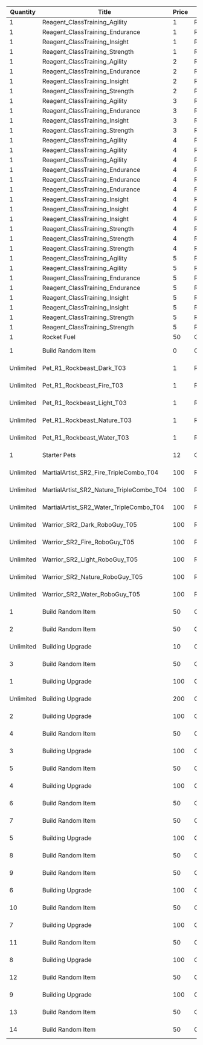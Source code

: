 | Quantity | Title | Price | Currency |  Requirement |
| -------- | ----- | ----- | -------- |  ----------- |
| 1 | Reagent_ClassTraining_Agility | 1 | Reagent_Misc_ShadowEssence |  |
| 1 | Reagent_ClassTraining_Endurance | 1 | Reagent_Misc_ShadowEssence |  |
| 1 | Reagent_ClassTraining_Insight | 1 | Reagent_Misc_ShadowEssence |  |
| 1 | Reagent_ClassTraining_Strength | 1 | Reagent_Misc_ShadowEssence |  |
| 1 | Reagent_ClassTraining_Agility | 2 | Reagent_Misc_ShadowEssence |  |
| 1 | Reagent_ClassTraining_Endurance | 2 | Reagent_Misc_ShadowEssence |  |
| 1 | Reagent_ClassTraining_Insight | 2 | Reagent_Misc_ShadowEssence |  |
| 1 | Reagent_ClassTraining_Strength | 2 | Reagent_Misc_ShadowEssence |  |
| 1 | Reagent_ClassTraining_Agility | 3 | Reagent_Misc_ShadowEssence |  |
| 1 | Reagent_ClassTraining_Endurance | 3 | Reagent_Misc_ShadowEssence |  |
| 1 | Reagent_ClassTraining_Insight | 3 | Reagent_Misc_ShadowEssence |  |
| 1 | Reagent_ClassTraining_Strength | 3 | Reagent_Misc_ShadowEssence |  |
| 1 | Reagent_ClassTraining_Agility | 4 | Reagent_Misc_ShadowEssence |  |
| 1 | Reagent_ClassTraining_Agility | 4 | Reagent_Misc_ShadowEssence |  |
| 1 | Reagent_ClassTraining_Agility | 4 | Reagent_Misc_ShadowEssence |  |
| 1 | Reagent_ClassTraining_Endurance | 4 | Reagent_Misc_ShadowEssence |  |
| 1 | Reagent_ClassTraining_Endurance | 4 | Reagent_Misc_ShadowEssence |  |
| 1 | Reagent_ClassTraining_Endurance | 4 | Reagent_Misc_ShadowEssence |  |
| 1 | Reagent_ClassTraining_Insight | 4 | Reagent_Misc_ShadowEssence |  |
| 1 | Reagent_ClassTraining_Insight | 4 | Reagent_Misc_ShadowEssence |  |
| 1 | Reagent_ClassTraining_Insight | 4 | Reagent_Misc_ShadowEssence |  |
| 1 | Reagent_ClassTraining_Strength | 4 | Reagent_Misc_ShadowEssence |  |
| 1 | Reagent_ClassTraining_Strength | 4 | Reagent_Misc_ShadowEssence |  |
| 1 | Reagent_ClassTraining_Strength | 4 | Reagent_Misc_ShadowEssence |  |
| 1 | Reagent_ClassTraining_Agility | 5 | Reagent_Misc_ShadowEssence |  |
| 1 | Reagent_ClassTraining_Agility | 5 | Reagent_Misc_ShadowEssence |  |
| 1 | Reagent_ClassTraining_Endurance | 5 | Reagent_Misc_ShadowEssence |  |
| 1 | Reagent_ClassTraining_Endurance | 5 | Reagent_Misc_ShadowEssence |  |
| 1 | Reagent_ClassTraining_Insight | 5 | Reagent_Misc_ShadowEssence |  |
| 1 | Reagent_ClassTraining_Insight | 5 | Reagent_Misc_ShadowEssence |  |
| 1 | Reagent_ClassTraining_Strength | 5 | Reagent_Misc_ShadowEssence |  |
| 1 | Reagent_ClassTraining_Strength | 5 | Reagent_Misc_ShadowEssence |  |
| 1 | Rocket Fuel | 50 | Other |  |
| 1 | Build Random Item | 0 | Other | Marketplace Level 01 |
| Unlimited | Pet_R1_Rockbeast_Dark_T03 | 1 | Reagent_Pet_Rockbeast | Marketplace Level 01 |
| Unlimited | Pet_R1_Rockbeast_Fire_T03 | 1 | Reagent_Pet_Rockbeast | Marketplace Level 01 |
| Unlimited | Pet_R1_Rockbeast_Light_T03 | 1 | Reagent_Pet_Rockbeast | Marketplace Level 01 |
| Unlimited | Pet_R1_Rockbeast_Nature_T03 | 1 | Reagent_Pet_Rockbeast | Marketplace Level 01 |
| Unlimited | Pet_R1_Rockbeast_Water_T03 | 1 | Reagent_Pet_Rockbeast | Marketplace Level 01 |
| 1 | Starter Pets | 12 | Other | Marketplace Level 01 |
| Unlimited | MartialArtist_SR2_Fire_TripleCombo_T04 | 100 | Reagent_WC_Hero_TripleCombo | Marketplace Level 01 |
| Unlimited | MartialArtist_SR2_Nature_TripleCombo_T04 | 100 | Reagent_WC_Hero_TripleCombo | Marketplace Level 01 |
| Unlimited | MartialArtist_SR2_Water_TripleCombo_T04 | 100 | Reagent_WC_Hero_TripleCombo | Marketplace Level 01 |
| Unlimited | Warrior_SR2_Dark_RoboGuy_T05 | 100 | Reagent_RXT_Parts_Small | Marketplace Level 01 |
| Unlimited | Warrior_SR2_Fire_RoboGuy_T05 | 100 | Reagent_RXT_Parts_Small | Marketplace Level 01 |
| Unlimited | Warrior_SR2_Light_RoboGuy_T05 | 100 | Reagent_RXT_Parts_Small | Marketplace Level 01 |
| Unlimited | Warrior_SR2_Nature_RoboGuy_T05 | 100 | Reagent_RXT_Parts_Small | Marketplace Level 01 |
| Unlimited | Warrior_SR2_Water_RoboGuy_T05 | 100 | Reagent_RXT_Parts_Small | Marketplace Level 01 |
| 1 | Build Random Item | 50 | Other | Marketplace Level 03 |
| 2 | Build Random Item | 50 | Other | Marketplace Level 05 |
| Unlimited | Building Upgrade | 10 | Ore_Magicite | Marketplace Level 07 |
| 3 | Build Random Item | 50 | Other | Marketplace Level 07 |
| 1 | Building Upgrade | 100 | Other | Marketplace Level 07 |
| Unlimited | Building Upgrade | 200 | Other | Marketplace Level 07 |
| 2 | Building Upgrade | 100 | Other | Marketplace Level 08 |
| 4 | Build Random Item | 50 | Other | Marketplace Level 10 |
| 3 | Building Upgrade | 100 | Other | Marketplace Level 10 |
| 5 | Build Random Item | 50 | Other | Marketplace Level 12 |
| 4 | Building Upgrade | 100 | Other | Marketplace Level 12 |
| 6 | Build Random Item | 50 | Other | Marketplace Level 14 |
| 7 | Build Random Item | 50 | Other | Marketplace Level 16 |
| 5 | Building Upgrade | 100 | Other | Marketplace Level 16 |
| 8 | Build Random Item | 50 | Other | Marketplace Level 18 |
| 9 | Build Random Item | 50 | Other | Marketplace Level 20 |
| 6 | Building Upgrade | 100 | Other | Marketplace Level 20 |
| 10 | Build Random Item | 50 | Other | Marketplace Level 22 |
| 7 | Building Upgrade | 100 | Other | Marketplace Level 22 |
| 11 | Build Random Item | 50 | Other | Marketplace Level 24 |
| 8 | Building Upgrade | 100 | Other | Marketplace Level 24 |
| 12 | Build Random Item | 50 | Other | Marketplace Level 26 |
| 9 | Building Upgrade | 100 | Other | Marketplace Level 26 |
| 13 | Build Random Item | 50 | Other | Marketplace Level 28 |
| 14 | Build Random Item | 50 | Other | Marketplace Level 30 |
